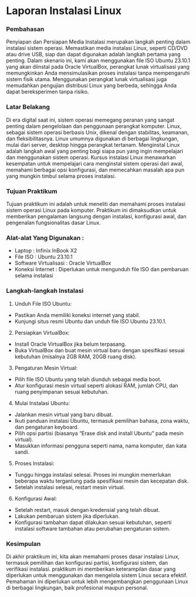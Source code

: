 # Laporan Instalasi Linux
### Pembahasan
Penyiapan dan Persiapan Media Instalasi merupakan langkah penting dalam instalasi sistem operasi. Memastikan media instalasi Linux, seperti CD/DVD atau drive USB, siap dan dapat digunakan adalah langkah pertama yang penting. Dalam skenario ini, kami akan menggunakan file ISO Ubuntu 23.10.1 yang akan diinstal pada Oracle VirtualBox, perangkat lunak virtualisasi yang memungkinkan Anda mensimulasikan proses instalasi tanpa mempengaruhi sistem fisik utama. Menggunakan perangkat lunak virtualisasi juga memudahkan pengujian distribusi Linux yang berbeda, sehingga Anda dapat bereksperimen tanpa risiko.
### Latar Belakang
Di era digital saat ini, sistem operasi memegang peranan yang sangat penting dalam pengelolaan dan penggunaan perangkat komputer. Linux, sebagai sistem operasi berbasis Unix, dikenal dengan stabilitas, keamanan, dan fleksibilitasnya. Linux umumnya digunakan di berbagai lingkungan, mulai dari server, desktop hingga perangkat tertanam. Menginstal Linux adalah langkah awal yang penting bagi siapa pun yang ingin mempelajari dan menggunakan sistem operasi. Kursus instalasi Linux menawarkan kesempatan untuk mempelajari cara menginstal sistem operasi dari awal, memahami berbagai opsi konfigurasi, dan memecahkan masalah apa pun yang mungkin timbul selama proses instalasi.
### Tujuan Praktikum
Tujuan praktikum ini adalah untuk meneliti dan memahami proses instalasi sistem operasi Linux pada  komputer. Praktikum ini dimaksudkan untuk memberikan pengalaman langsung dengan instalasi, konfigurasi awal, dan pengenalan fungsionalitas dasar Linux.
### Alat-alat Yang Digunakan :
- Laptop		          	: Infinix InBook X2
- File ISO			        : Ubuntu 23.10.1
- Software Virtualisasi	: Oracle VirtualBox
- Koneksi Internet	    : Diperlukan untuk mengunduh file ISO dan pembaruan selama instalasi
### Langkah-langkah Instalasi
1. Unduh File ISO Ubuntu:
- Pastikan Anda memiliki koneksi internet yang stabil.
- Kunjungi situs resmi Ubuntu dan unduh file ISO Ubuntu 23.10.1.
2. Persiapkan VirtualBox:
- Install Oracle VirtualBox jika belum terpasang.
- Buka VirtualBox dan buat mesin virtual baru dengan spesifikasi sesuai kebutuhan (misalnya 2GB RAM, 20GB ruang disk).
3. Pengaturan Mesin Virtual:
- Pilih file ISO Ubuntu yang telah diunduh sebagai media boot.
- Atur konfigurasi mesin virtual seperti alokasi RAM, jumlah CPU, dan ruang penyimpanan sesuai kebutuhan.
4. Mulai Instalasi Ubuntu:
- Jalankan mesin virtual yang baru dibuat.
- Ikuti panduan instalasi Ubuntu, termasuk pemilihan bahasa, zona waktu, dan pengaturan keyboard.
- Pilih opsi partisi (biasanya “Erase disk and install Ubuntu” pada mesin virtual).
- Masukkan informasi pengguna seperti nama, nama komputer, dan kata sandi.
5. Proses Instalasi:
- Tunggu hingga instalasi selesai. Proses ini mungkin memerlukan beberapa waktu tergantung pada spesifikasi mesin dan kecepatan disk.
- Setelah instalasi selesai, restart mesin virtual.
6. Konfigurasi Awal:
- Setelah restart, masuk dengan kredensial yang telah dibuat.
- Lakukan pembaruan sistem jika diperlukan.
- Konfigurasi tambahan dapat dilakukan sesuai kebutuhan, seperti instalasi software tambahan atau perubahan pengaturan sistem.
### Kesimpulan
Di akhir praktikum ini, kita akan memahami proses dasar instalasi Linux, termasuk pemilihan dan konfigurasi partisi, konfigurasi sistem, dan verifikasi instalasi. praktikum ini memberikan keterampilan dasar yang diperlukan untuk menggunakan dan mengelola sistem Linux secara efektif. Pemahaman ini diperlukan untuk  lebih mengembangkan penggunaan Linux di berbagai lingkungan, baik profesional maupun personal.
